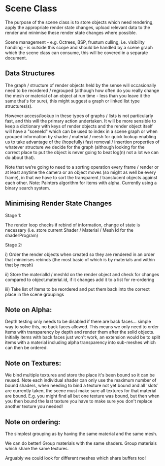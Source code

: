 # Scene Class

The purpose of the scene class is to store objects which need rendering, apply the appropriate render state changes, upload relevant data to the render and minimise these render state changes where possible.

Scene management - e.g. Octrees, BSP, frustum culling, i.e. visibility handling - is outside this scope and should be handled by a scene graph which the scene class can consume, this will be covered in a separate document.

## Data Structures

The graph / structure of render objects held by the sense will occasionally need to be reordered / regrouped (although how often do you really change the mesh or material of an object at run time - less than you leave it the same that's for sure), this might suggest a graph or linked list type structures(s).

However access/lookup in these types of graphs / lists is not particularly fast, and this will the primary action undertaken. It will be more sensible to keep a dictionary with keys of render objects and the render object itself will have a "sceneId" which can be used to index in a scene graph or when grouped information by shader / material / mesh for quick lookup enabling us to take advantage of the (hopefully) fast removal / insertion properties of whatever structure we decide for the graph (although looking for the correct place to put the object is never going to beat log(n) not a lot we can do about that).

Note that we’re going to need to a sorting operation every frame / render or at least anytime the camera or an object moves (so might as well be every frame), in that we have to sort the transparent / translucent objects against each other. Note: Painters algorithm for items with alpha. Currently using a binary search system.

## Minimising Render State Changes

Stage 1:

The render loop checks if rebind of information, change of state is necessary (i.e. store current Shader / Material / Mesh Id for the shaderProgram)

Stage 2:

i) Order the render objects when created so they are rendered in an order that minimises rebinds (the most basic of which is by materials and within that by mesh)

ii) Store the materialId / meshId on the render object and check for changes compared to object.material.id, if it changes add it to a list for re-ordering

iii) Take list of items to be reordered and put them back into the correct place in the scene groupings

## Note on Alpha:
Depth testing only needs to be disabled if there are back faces... simple way to solve this, no back faces allowed.
This means we only need to order items with transparency by depth and render them after the solid objects.
Initially items with back faces just won't work, an extension would be to split items with a material including alpha transparency into sub-meshes which can then be ordered.

## Note on Textures:
We bind multiple textures and store the place it's been bound so it can be reused.
Note each individual shader can only use the maximum number of bound shaders, when needing to bind a texture not yet bound and all 'slots' are currently taken, the scene must make sure all textures for that material are bound.
	E.g. you might find all but one texture was bound, but then when you then bound the last texture you have to make sure you don't replace another texture you needed!

## Note on ordering:
The simplest grouping as by having the same material and the same mesh.

We can do better!
	Group materials with the same shaders.
	Group materials which share the same textures.

Arguably we could look for different meshes which share buffers too!
